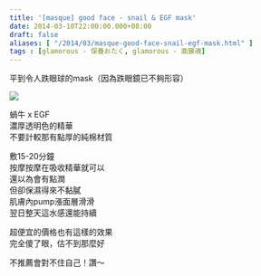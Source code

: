 ```yaml
---
title: '[masque] good face - snail & EGF mask'
date: 2014-03-10T22:00:00.000+08:00
draft: false
aliases: [ "/2014/03/masque-good-face-snail-egf-mask.html" ]
tags : [glamorous - 保養おたく, glamorous - 面膜魂]
---
```


平到令人跌眼球的mask（因為跌眼鏡已不夠形容）  

![](/images/goodfacesnail.jpg)

蝸牛 x EGF  
濃厚透明色的精華  
不要計較那有點厚的純棉材質  
  
敷15-20分鐘  
按摩按摩在吸收精華就可以  
還以為會有點潤  
但卻保濕得來不黏膩  
肌膚內pump漲面層滑滑  
翌日整天這水感還能持續  
  
超便宜的價格也有這樣的效果  
完全傻了眼，估不到那麼好  
  
不推薦會對不住自己！讚～
